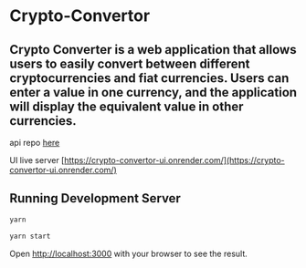 # Crypto-Convertor
## Crypto Converter is a web application that allows users to easily convert between different cryptocurrencies and fiat currencies. Users can enter a value in one currency, and the application will display the equivalent value in other currencies. <br> 

api repo 
[here](https://github.com/Mohammed-Abrar-Neeman/crypto-convertor-backend.git)

UI live server
[https://crypto-convertor-ui.onrender.com/](https://crypto-convertor-ui.onrender.com/)


## Running Development Server

```bash
yarn

yarn start
```

Open [http://localhost:3000](http://localhost:3000) with your browser to see the result.